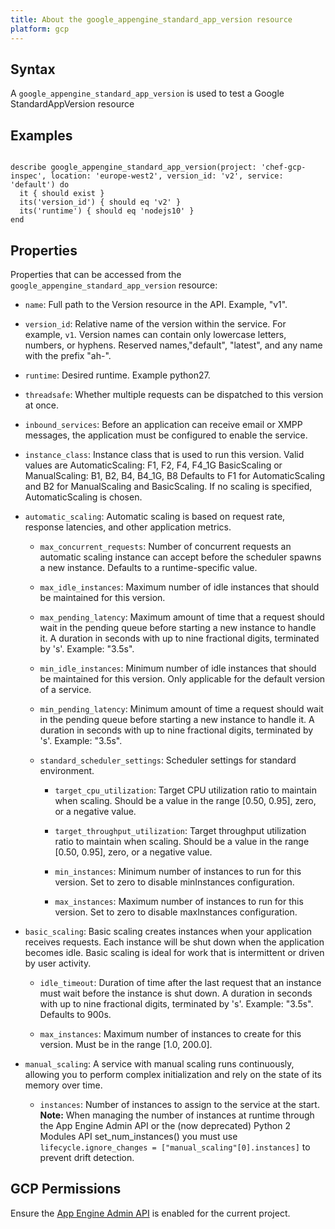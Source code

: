 ```yaml
---
title: About the google_appengine_standard_app_version resource
platform: gcp
---
```


## Syntax
A `google_appengine_standard_app_version` is used to test a Google StandardAppVersion resource

## Examples
```

describe google_appengine_standard_app_version(project: 'chef-gcp-inspec', location: 'europe-west2', version_id: 'v2', service: 'default') do
  it { should exist }
  its('version_id') { should eq 'v2' }
  its('runtime') { should eq 'nodejs10' }
end
```

## Properties
Properties that can be accessed from the `google_appengine_standard_app_version` resource:


  * `name`: Full path to the Version resource in the API. Example, "v1".

  * `version_id`: Relative name of the version within the service. For example, `v1`. Version names can contain only lowercase letters, numbers, or hyphens. Reserved names,"default", "latest", and any name with the prefix "ah-". 

  * `runtime`: Desired runtime. Example python27.

  * `threadsafe`: Whether multiple requests can be dispatched to this version at once.

  * `inbound_services`: Before an application can receive email or XMPP messages, the application must be configured to enable the service.

  * `instance_class`: Instance class that is used to run this version. Valid values are AutomaticScaling: F1, F2, F4, F4_1G BasicScaling or ManualScaling: B1, B2, B4, B4_1G, B8 Defaults to F1 for AutomaticScaling and B2 for ManualScaling and BasicScaling. If no scaling is specified, AutomaticScaling is chosen.

  * `automatic_scaling`: Automatic scaling is based on request rate, response latencies, and other application metrics.

    * `max_concurrent_requests`: Number of concurrent requests an automatic scaling instance can accept before the scheduler spawns a new instance.  Defaults to a runtime-specific value.

    * `max_idle_instances`: Maximum number of idle instances that should be maintained for this version.

    * `max_pending_latency`: Maximum amount of time that a request should wait in the pending queue before starting a new instance to handle it. A duration in seconds with up to nine fractional digits, terminated by 's'. Example: "3.5s".

    * `min_idle_instances`: Minimum number of idle instances that should be maintained for this version. Only applicable for the default version of a service.

    * `min_pending_latency`: Minimum amount of time a request should wait in the pending queue before starting a new instance to handle it. A duration in seconds with up to nine fractional digits, terminated by 's'. Example: "3.5s".

    * `standard_scheduler_settings`: Scheduler settings for standard environment.

      * `target_cpu_utilization`: Target CPU utilization ratio to maintain when scaling. Should be a value in the range [0.50, 0.95], zero, or a negative value.

      * `target_throughput_utilization`: Target throughput utilization ratio to maintain when scaling. Should be a value in the range [0.50, 0.95], zero, or a negative value.

      * `min_instances`: Minimum number of instances to run for this version. Set to zero to disable minInstances configuration.

      * `max_instances`: Maximum number of instances to run for this version. Set to zero to disable maxInstances configuration.

  * `basic_scaling`: Basic scaling creates instances when your application receives requests. Each instance will be shut down when the application becomes idle. Basic scaling is ideal for work that is intermittent or driven by user activity.

    * `idle_timeout`: Duration of time after the last request that an instance must wait before the instance is shut down. A duration in seconds with up to nine fractional digits, terminated by 's'. Example: "3.5s". Defaults to 900s.

    * `max_instances`: Maximum number of instances to create for this version. Must be in the range [1.0, 200.0].

  * `manual_scaling`: A service with manual scaling runs continuously, allowing you to perform complex initialization and rely on the state of its memory over time.

    * `instances`: Number of instances to assign to the service at the start.  **Note:** When managing the number of instances at runtime through the App Engine Admin API or the (now deprecated) Python 2  Modules API set_num_instances() you must use `lifecycle.ignore_changes = ["manual_scaling"[0].instances]` to prevent drift detection.


## GCP Permissions

Ensure the [App Engine Admin API](https://console.cloud.google.com/apis/library/appengine.googleapis.com/) is enabled for the current project.
